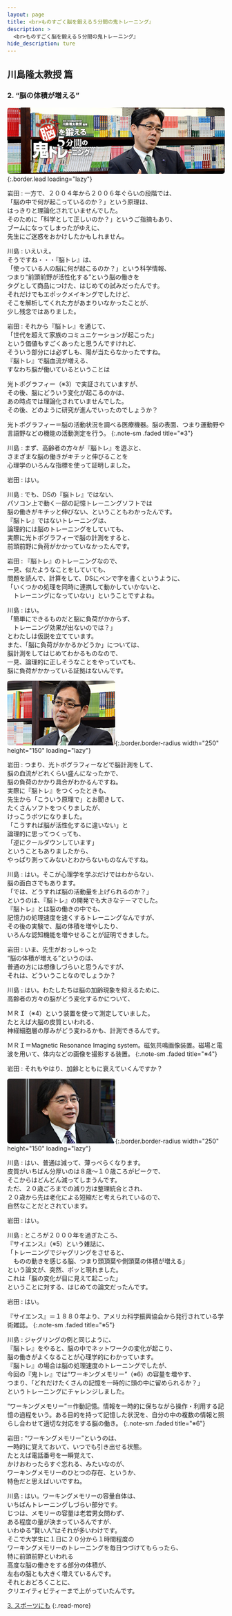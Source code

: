 ```yaml
---
layout: page
title: <br>ものすごく脳を鍛える５分間の鬼トレーニング』
description: >
  <br>ものすごく脳を鍛える５分間の鬼トレーニング』
hide_description: ture
---
```


## 川島隆太教授 篇

### 2. “脳の体積が増える”

![](/interviews/jp/3ds/asrj/vol1/img/mainvisual2.jpg){:.border.lead loading="lazy"}

岩田
: 一方で、２００４年から２００６年ぐらいの段階では、<br>「脳の中で何が起こっているのか？」という原理は、<br>はっきりと理論化されていませんでした。<br>そのために「科学として正しいのか？」というご指摘もあり、<br>ブームになってしまったがゆえに、<br>先生にご迷惑をおかけしたかもしれません。

川島
: いえいえ。<br>そうですね・・・『脳トレ』は、<br>「使っている人の脳に何が起こるのか？」という科学情報、<br>つまり“前頭前野が活性化する”という脳の働きを<br>タグとして商品につけた、はじめての試みだったんです。<br>それだけでもエポックメイキングでしたけど、<br>そこを解析してくれた方があまりいなかったことが、<br>少し残念ではありました。

岩田
: それから『脳トレ』を通じて、<br>「世代を超えて家族のコミュニケーションが起こった」<br>という価値もすごくあったと思うんですけれど、<br>そういう部分には必ずしも、陽が当たらなかったですね。<br>『脳トレ』で脳血流が増える、<br>すなわち脳が働いているということは<br>

光トポグラフィー（※3）で実証されていますが、<br>その後、脳にどういう変化が起こるのかは、<br>あの時点では理論化されていませんでした。<br>その後、どのように研究が進んでいったのでしょうか？


光トポグラフィー＝脳の活動状況を調べる医療機器。脳の表面、つまり運動野や言語野などの機能の活動測定を行う。
{:.note-sm .faded title="※3"}

川島
: まず、高齢者の方々が『脳トレ』を遊ぶと、<br>さまざまな脳の働きがキチッと伸びることを<br>心理学のいろんな指標を使って証明しました。

岩田
: はい。

川島
: でも、DSの『脳トレ』ではない、<br>パソコン上で動く一部の記憶トレーニングソフトでは<br>脳の働きがキチッと伸びない、ということもわかったんです。<br>『脳トレ』ではないトレーニングは、<br>論理的には脳のトレーニングをしていても、<br>実際に光トポグラフィーで脳の計測をすると、<br>前頭前野に負荷がかかっていなかったんです。

岩田
: 『脳トレ』のトレーニングなので、<br>一見、似たようなことをしていても、<br>問題を読んで、計算をして、DSにペンで字を書くというように、<br>「いくつかの処理を同時に連携して動かしていかないと、<br>　トレーニングになっていない」ということですよね。

川島
: はい。<br>「簡単にできるものだと脳に負荷がかからず、<br>　トレーニング効果が出ないのでは？」<br>とわたしは仮説を立てています。<br>また、「脳に負荷がかかるかどうか」については、<br>脳計測をしてはじめてわかるものなので、<br>一見、論理的に正しそうなことをやっていても、<br>脳に負荷がかかっている証拠はないんです。

![](/interviews/jp/3ds/asrj/vol1/img/photo3.jpg){:.border.border-radius width="250" height="150"  loading="lazy"}

岩田
: つまり、光トポグラフィーなどで脳計測をして、<br>脳の血流がどれくらい盛んになったかで、<br>脳の負荷のかかり具合がわかるんですね。<br>実際に『脳トレ』をつくったときも、<br>先生から「こういう原理で」とお聞きして、<br>たくさんソフトをつくりましたが、<br>けっこうボツになりました。<br>「こうすれば脳が活性化するに違いない」と<br>論理的に思ってつくっても、<br>「逆にクールダウンしています」<br>ということもありましたから、<br>やっぱり測ってみないとわからないものなんですね。

川島
: はい。そこが心理学を学ぶだけではわからない、<br>脳の面白さでもあります。<br>「では、どうすれば脳の活動量を上げられるのか？」<br>というのは、『脳トレ』の開発でも大きなテーマでした。<br>『脳トレ』とは脳の働きの中でも、<br>記憶力の処理速度を速くするトレーニングなんですが、<br>その後の実験で、脳の体積を増やしたり、<br>いろんな認知機能を増やせることが証明できました。

岩田
: いま、先生がおっしゃった<br>“脳の体積が増える”というのは、<br>普通の方には想像しづらいと思うんですが、<br>それは、どういうことなのでしょうか？

川島
: はい。わたしたちは脳の加齢現象を抑えるために、<br>高齢者の方々の脳がどう変化するかについて、<br>

ＭＲＩ（※4）という装置を使って測定していました。<br>たとえば大脳の皮質といわれる、<br>神経細胞層の厚みがどう変わるかも、計測できるんです。


ＭＲＩ＝Magnetic Resonance Imaging system。磁気共鳴画像装置。磁場と電波を用いて、体内などの画像を撮影する装置。
{:.note-sm .faded title="※4"}

岩田
: それもやはり、加齢とともに衰えていくんですか？

![](/interviews/jp/3ds/asrj/vol1/img/photo4.jpg){:.border.border-radius width="250" height="150"  loading="lazy"}

川島
: はい、普通は減って、薄っぺらくなります。<br>皮質がいちばん分厚いのは８歳～１０歳ころがピークで、<br>そこからはどんどん減ってしまうんです。<br>ただ、２０歳ごろまでの減り方は整理統合とされ、<br>２０歳から先は老化による短縮だと考えられているので、<br>自然なことだとされています。

岩田
: はい。

川島
: ところが２０００年を過ぎたころ、<br>『サイエンス』（※5）という雑誌に、<br>「トレーニングでジャグリングをさせると、<br>　ものの動きを感じる脳、つまり頭頂葉や側頭葉の体積が増える」<br>という論文が、突然、ポッと現れました。<br>これは「脳の変化が目に見えて起こった」<br>ということに対する、はじめての論文だったんです。

岩田
: はい。


『サイエンス』＝１８８０年より、アメリカ科学振興協会から発行されている学術雑誌。
{:.note-sm .faded title="※5"}

川島
: ジャグリングの例と同じように、<br>『脳トレ』をやると、脳の中でネットワークの変化が起こり、<br>脳の働きがよくなることが心理学的にわかっています。<br>『脳トレ』の場合は脳の処理速度のトレーニングでしたが、<br>今回の『鬼トレ』では“ワーキングメモリー”（※6）の容量を増やす、<br>つまり、「どれだけたくさんの記憶を一時的に頭の中に留められるか？」<br>というトレーニングにチャレンジしました。


“ワーキングメモリー”＝作動記憶。情報を一時的に保ちながら操作・利用する記憶の過程をいう。ある目的を持って記憶した状況を、自分の中の複数の情報と照らし合わせて適切な対応をする脳の働き。
{:.note-sm .faded title="※6"}

岩田
: “ワーキングメモリー”というのは、<br>一時的に覚えておいて、いつでも引き出せる状態。<br>たとえば電話番号を一瞬覚えて、<br>かけおわったらすぐ忘れる、みたいなのが、<br>ワーキングメモリーのひとつの存在、というか、<br>特色だと思えばいいですね。

川島
: はい。ワーキングメモリーの容量自体は、<br>いちばんトレーニングしづらい部分です。<br>じつは、メモリーの容量は老若男女問わず、<br>ある程度の量が決まっているんですが、<br>いわゆる“賢い人”はそれが多いわけです。<br>そこで大学生に１日に２０分から１時間程度の<br>ワーキングメモリーのトレーニングを毎日つづけてもらったら、<br>特に前頭前野といわれる<br>高度な脳の働きをする部分の体積が、<br>左右の脳とも大きく増えているんです。<br>それとおどろくことに、<br>クリエイティビティーまで上がっていたんです。



[3. スポーツにも](3.md)
{:.read-more}
